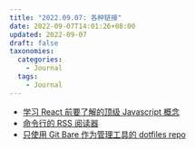 ```yaml
---
title: "2022.09.07: 各种链接"
date: 2022-09-07T14:01:26+08:00
updated: 2022-09-07
draft: false
taxonomies:
  categories:
    - Journal
  tags:
    - Journal
---
```


- [学习 React 前要了解的顶级 Javascript 概念](https://www.freecodecamp.org/news/top-javascript-concepts-to-know-before-learning-react/)
- [命令行的 RSS 阅读器](https://github.com/newsboat/newsboat)
- [只使用 Git Bare 作为管理工具的 dotfiles repo](https://bitbucket.org/durdn/cfg/src/master/)
